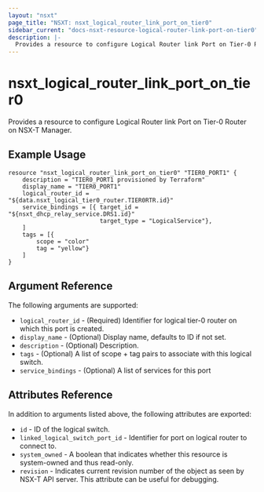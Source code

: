```yaml
---
layout: "nsxt"
page_title: "NSXT: nsxt_logical_router_link_port_on_tier0"
sidebar_current: "docs-nsxt-resource-logical-router-link-port-on-tier0"
description: |-
  Provides a resource to configure Logical Router link Port on Tier-0 Router on NSX-T Manager.
---
```


# nsxt_logical_router_link_port_on_tier0

Provides a resource to configure Logical Router link Port on Tier-0 Router on NSX-T Manager.

## Example Usage

```hcl
resource "nsxt_logical_router_link_port_on_tier0" "TIER0_PORT1" {
    description = "TIER0_PORT1 provisioned by Terraform"
    display_name = "TIER0_PORT1"
    logical_router_id =  "${data.nsxt_logical_tier0_router.TIER0RTR.id}"
    service_bindings = [{ target_id = "${nsxt_dhcp_relay_service.DRS1.id}"
                          target_type = "LogicalService"},
    ]
    tags = [{
        scope = "color"
        tag = "yellow"}
    ]
}
```

## Argument Reference

The following arguments are supported:

* `logical_router_id` - (Required) Identifier for logical tier-0 router on which this port is created.
* `display_name` - (Optional) Display name, defaults to ID if not set.
* `description` - (Optional) Description.
* `tags` - (Optional) A list of scope + tag pairs to associate with this logical switch.
* `service_bindings` - (Optional) A list of services for this port

## Attributes Reference

In addition to arguments listed above, the following attributes are exported:

* `id` - ID of the logical switch.
* `linked_logical_switch_port_id` - Identifier for port on logical router to connect to.
* `system_owned` - A boolean that indicates whether this resource is system-owned and thus read-only.
* `revision` - Indicates current revision number of the object as seen by NSX-T API server. This attribute can be useful for debugging.
